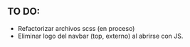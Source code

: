 ## TO DO:

- Refactorizar archivos scss (en proceso)
- Eliminar logo del navbar (top, externo) al abrirse con JS.
